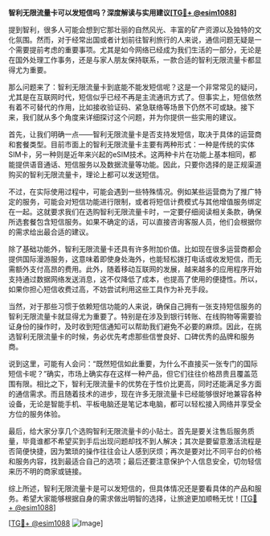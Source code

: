 **智利无限流量卡可以发短信吗？深度解读与实用建议[[TG💪+ @esim1088](https://t.me/s/esim1088)]**

提到智利，很多人可能会想到它那壮丽的自然风光、丰富的矿产资源以及独特的文化氛围。然而，对于经常出国或者计划前往智利旅行的人来说，通信问题无疑是一个需要提前考虑的重要事项。尤其是如今网络已经成为我们生活的一部分，无论是在国外处理工作事务，还是与家人朋友保持联系，一款合适的智利无限流量卡都显得尤为重要。

那么问题来了：智利无限流量卡到底能不能发短信呢？这是一个非常常见的疑问，尤其是在互联网时代，短信似乎已经不再是主流通讯方式了。但事实上，短信依然有着不可替代的作用，比如接收验证码、紧急联络等场景下仍然不可或缺。接下来，我们就从多个角度来详细探讨这个问题，并为你提供一些实用的建议。

首先，让我们明确一点——智利无限流量卡是否支持发短信，取决于具体的运营商和套餐类型。目前市面上的智利无限流量卡主要有两种形式：一种是传统的实体SIM卡，另一种则是近年来兴起的eSIM技术。这两种卡片在功能上基本相同，都能提供语音通话、短信服务以及数据流量等功能。因此，只要你选择的是正规渠道购买的智利无限流量卡，理论上都可以发送短信。

不过，在实际使用过程中，可能会遇到一些特殊情况。例如某些运营商为了推广特定的服务，可能会对短信功能进行限制，或者将短信计费模式与其他增值服务绑定在一起。这就要求我们在选购智利无限流量卡时，一定要仔细阅读相关条款，确保所选套餐包含短信服务。如果不确定的话，可以直接咨询客服人员，他们会根据你的需求给出最合适的建议。

除了基础功能外，智利无限流量卡还具有许多附加价值。比如现在很多运营商都会提供国际漫游服务，这意味着即使身处海外，也能轻松拨打电话或收发短信，而无需额外支付高昂的费用。此外，随着移动互联网的发展，越来越多的应用程序开始支持通过数据网络发送消息，这不仅降低了成本，也提高了使用的便捷性。所以，如果你担心短信收费过高，不妨尝试利用这些工具作为补充手段。

当然，对于那些习惯于依赖短信功能的人来说，确保自己拥有一张支持短信服务的智利无限流量卡就显得尤为重要了。特别是在涉及到银行转账、在线购物等需要验证身份的操作时，及时收到短信通知可以帮助我们避免不必要的麻烦。因此，在挑选智利无限流量卡的时候，务必优先考虑那些信誉良好、口碑优秀的品牌和服务商。

说到这里，可能有人会问：“既然短信如此重要，为什么不直接买一张专门的国际短信卡呢？”确实，市场上确实存在这样一种产品，但它们往往价格昂贵且覆盖范围有限。相比之下，智利无限流量卡的优势在于性价比更高，同时还能满足多方面的通信需求。而且随着技术的进步，现在许多无限流量卡已经能够很好地兼容各种设备，无论是智能手机、平板电脑还是笔记本电脑，都可以轻松接入网络并享受全方位的服务体验。

最后，给大家分享几个选购智利无限流量卡的小贴士。首先是要关注售后服务质量，毕竟谁都不希望买到手后出现问题却找不到人解决；其次是要留意激活流程是否简便快捷，因为繁琐的操作往往会让人感到厌烦；再次是要对比不同平台的价格和服务内容，找到最适合自己的选项；最后还要注意保护个人信息安全，切勿轻信来历不明的商家或链接。

综上所述，智利无限流量卡是可以发短信的，但具体情况还是要看具体的产品和服务。希望大家能够根据自身的需求做出明智的选择，让旅途更加顺畅无忧！[[TG💪+ @esim1088](https://t.me/s/esim1088)]

[[TG💪+ @esim1088](https://t.me/s/esim1088) ![Image](https://i.postimg.cc/4NQfJmqS/Snipaste-2025-05-13-00-14-12.png)]